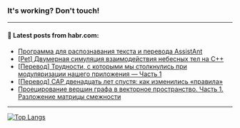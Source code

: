 ### It's working? Don't touch!

---
<!--
#### 🛠️ Technical stack:

![C++](https://img.shields.io/badge/C++-informational?logo=c%2B%2B&style=flat&logoColor=white&color=9C033A)
![Java](https://img.shields.io/badge/Java-informational?logo=java&style=flat&logoColor=white&color=007396)
![Kotlin](https://img.shields.io/badge/Kotlin-informational?logo=Kotlin&style=flat&logoColor=white&color=0095D5)
![JS](https://img.shields.io/badge/JS-informational?logo=javaScript&style=flat&logoColor=black&color=F7Df1E) <br>
![HTML5](https://img.shields.io/badge/HTML5-informational?logo=html5&style=flat&logoColor=white&color=E34F26)
![CSS3](https://img.shields.io/badge/CSS3-informational?logo=css3&style=flat&logoColor=white&color=157286)
![Sass](https://img.shields.io/badge/Saas-informational?logo=sass&style=flat&logoColor=white&color=hotpink)
![PHP](https://img.shields.io/badge/PHP-informational?logo=php&style=flat&logoColor=white&color=777BB4) <br>
![WebPAck](https://img.shields.io/badge/WebPack-informational?logo=webPack&style=flat&logoColor=white&color=FF6F00)
![Bootstrap](https://img.shields.io/badge/Bootstrap-informational?logo=Bootstrap&style=flat&logoColor=white&color=7952B3)
![MySQL](https://img.shields.io/badge/MySQL-informational?logo=MySQL&style=flat&logoColor=white&color=00f) <br>
![NodeJS](https://img.shields.io/badge/NodeJS-informational?logo=node.js&style=flat&logoColor=white&color=43853D)
![Spring](https://img.shields.io/badge/Spring-informational?logo=Spring&style=flat&logoColor=white&color=0A9EDC)
![Angular](https://img.shields.io/badge/Vue-informational?logo=vue.js&style=flat&logoColor=white&color=red)
![Git](https://img.shields.io/badge/Git-informational?logo=git&style=flat&logoColor=white&color=darkorange)

___
-->

#### 💬 Latest posts from habr.com:

<!-- BLOG-POST-LIST:START -->
- [Программа для распознавания текста и перевода AssistAnt](https://habr.com/ru/post/701716/?utm_source=habrahabr&utm_medium=rss&utm_campaign=701716)
- [[Pet] Двумерная симуляция взаимодействия небесных тел на C++](https://habr.com/ru/post/701702/?utm_source=habrahabr&utm_medium=rss&utm_campaign=701702)
- [[Перевод] Трудности, с которыми мы столкнулись при модуляризации нашего приложения — Часть 1](https://habr.com/ru/post/701688/?utm_source=habrahabr&utm_medium=rss&utm_campaign=701688)
- [[Перевод] CAP двенадцать лет спустя: как изменились «правила»](https://habr.com/ru/post/701492/?utm_source=habrahabr&utm_medium=rss&utm_campaign=701492)
- [Проецирование вершин графа в векторное пространство. Часть 1. Разложение матрицы смежности](https://habr.com/ru/post/701656/?utm_source=habrahabr&utm_medium=rss&utm_campaign=701656)
<!-- BLOG-POST-LIST:END -->

---

[![Top Langs](https://github-readme-stats.vercel.app/api/top-langs/?username=zloylis&layout=compact&hide_border=true&theme=dracula)](https://github.com/zloylis)
